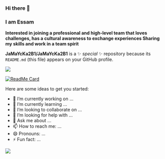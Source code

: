 ### Hi there 👋

### I am Essam 


**Interested in joining a professional and high-level team that loves challenges, has a cultural awareness to exchange experiences Sharing my skills and work in a team spirit**

**JaMaYcKa2B1/JaMaYcKa2B1** is a ✨ _special_ ✨ repository because its `README.md` (this file) appears on your GitHub profile.

<a href="https://github.com/JaMaYcKa2B1">
<img align="top" src="https://github-readme-stats.vercel.app/api?username=JaMaYcKa2B1&show_icons=true&count_private=true&include_all_commits=true&title_color=8AFF80&text_color=F8F8F2&icon_color=708CA9&bg_color=22212C" />
</a>

[![ReadMe Card](https://github-readme-stats.vercel.app/api/pin/?username=JaMaYcKa2B1&repo=Feedbro-locale-ar_SA&theme=vue-dark)](https://github.com/JaMaYcKa2B1/Feedbro-locale-ar_SA)

Here are some ideas to get you started:

- 🔭 I’m currently working on ...
- 🌱 I’m currently learning ...
- 👯 I’m looking to collaborate on ...
- 🤔 I’m looking for help with ...
- 💬 Ask me about ...
- 📫 How to reach me: ...
- 😄 Pronouns: ...
- ⚡ Fun fact: ...


<a href="https://github.com/JaMaYcKa2B1">
<img align="top" src="https://github-readme-stats.vercel.app/api?username=JaMaYcKa2B1&count_private=true&show_icons=true&hide=prs,contribs" />
</a>
